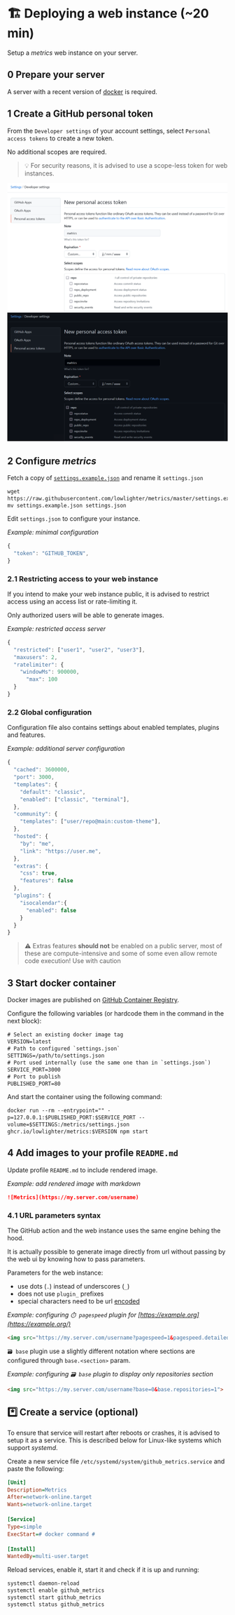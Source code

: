 # 🏗️ Deploying a web instance (~20 min)

Setup a *metrics* web instance on your server.

## 0️ Prepare your server

A server with a recent version of [docker](https://www.docker.com/) is required.

## 1️ Create a GitHub personal token

From the `Developer settings` of your account settings, select `Personal access tokens` to create a new token.

No additional scopes are required.

> 💡 For security reasons, it is advised to use a scope-less token for web instances.

![Setup a GitHub personal token](/.github/readme/imgs/setup_personal_token.light.png#gh-light-mode-only)
![Setup a GitHub personal token](/.github/readme/imgs/setup_personal_token.dark.png#gh-dark-mode-only)

## 2️ Configure *metrics*

Fetch a copy of [`settings.example.json`](/settings.example.json) and rename it `settings.json`
```shell
wget https://raw.githubusercontent.com/lowlighter/metrics/master/settings.example.json
mv settings.example.json settings.json
```

Edit `settings.json` to configure your instance.

*Example: minimal configuration*
```javascript
{
  "token": "GITHUB_TOKEN",
}
```

### 2️.1️  Restricting access to your web instance

If you intend to make your web instance public, it is advised to restrict access using an access list or rate-limiting it.

Only authorized users will be able to generate images.

*Example: restricted access server*
```javascript
{
  "restricted": ["user1", "user2", "user3"],
  "maxusers": 2,
  "ratelimiter": {
    "windowMs": 900000,
	  "max": 100
  }
}
```

### 2️.2️ Global configuration

Configuration file also contains settings about enabled templates, plugins and features.

*Example: additional server configuration*
```javascript
{
  "cached": 3600000,
  "port": 3000,
  "templates": {
    "default": "classic",
    "enabled": ["classic", "terminal"],
  },
  "community": {
    "templates": ["user/repo@main:custom-theme"],
  },
  "hosted": {
    "by": "me",
    "link": "https://user.me",
  },
  "extras": {
    "css": true,
    "features": false
  },
  "plugins": {
    "isocalendar":{
      "enabled": false
    }
  }
}
```

> ⚠️ Extras features **should not** be enabled on a public server, most of these are compute-intensive and some of some even allow remote code execution! Use with caution

## 3️ Start docker container

Docker images are published on [GitHub Container Registry](https://github.com/lowlighter/metrics/pkgs/container/metrics).

Configure the following variables (or hardcode them in the command in the next block):
```shell
# Select an existing docker image tag
VERSION=latest
# Path to configured `settings.json`
SETTINGS=/path/to/settings.json
# Port used internally (use the same one than in `settings.json`)
SERVICE_PORT=3000
# Port to publish
PUBLISHED_PORT=80
```

And start the container using the following command:
```shell
docker run --rm --entrypoint="" -p=127.0.0.1:$PUBLISHED_PORT:$SERVICE_PORT --volume=$SETTINGS:/metrics/settings.json ghcr.io/lowlighter/metrics:$VERSION npm start
```

## 4️ Add images to your profile `README.md`

Update profile `README.md` to include rendered image.

*Example: add rendered image with markdown*
```markdown
![Metrics](https://my.server.com/username)
```

### 4️.1️ URL parameters syntax

The GitHub action and the web instance uses the same engine behing the hood.

It is actually possible to generate image directly from url without passing by the web ui by knowing how to pass parameters.

Parameters for the web instance:
- use dots (`.`) instead of underscores (`_`)
- does not use `plugin_` prefixes
- special characters need to be url [encoded](https://developer.mozilla.org/en-US/docs/Web/JavaScript/Reference/Global_Objects/encodeURIComponent)

*Example: configuring `⏱️ pagespeed` plugin for [https://example.org](https://example.org/)*
```html
<img src="https://my.server.com/username?pagespeed=1&pagespeed.detailed=1&pagespeed.url=https%3A%2F%2Fexample.com">
```

`🗃️ base` plugin use a slightly different notation where sections are configured through `base.<section>` param.

*Example: configuring `🗃️ base` plugin to display only repositories section*
```html
<img src="https://my.server.com/username?base=0&base.repositories=1">
```

## *️⃣ Create a service (optional)

To ensure that service will restart after reboots or crashes, it is advised to setup it as a service.
This is described below for Linux-like systems which support *systemd*.

Create a new service file `/etc/systemd/system/github_metrics.service` and paste the following:
```ini
[Unit]
Description=Metrics
After=network-online.target
Wants=network-online.target

[Service]
Type=simple
ExecStart=# docker command #

[Install]
WantedBy=multi-user.target
```

Reload services, enable it, start it and check if it is up and running:
```shell
systemctl daemon-reload
systemctl enable github_metrics
systemctl start github_metrics
systemctl status github_metrics
```
